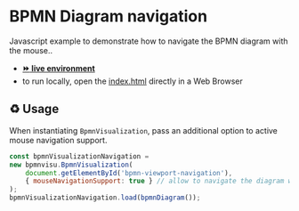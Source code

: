 # BPMN Diagram navigation

Javascript example to demonstrate how to navigate the BPMN diagram with the mouse..
- [__:fast_forward: live environment__](https://cdn.statically.io/gh/process-analytics/bpmn-visualization-examples/master/examples/diagram-navigation/index.html)
- to run locally, open the [index.html](index.html) directly in a Web Browser

## ♻️ Usage

When instantiating `BpmnVisualization`, pass an additional option to active mouse navigation support.

```javascript
const bpmnVisualizationNavigation = 
new bpmnvisu.BpmnVisualization(
    document.getElementById('bpmn-viewport-navigation'),
    { mouseNavigationSupport: true } // allow to navigate the diagram with the mouse
);
bpmnVisualizationNavigation.load(bpmnDiagram());
```
